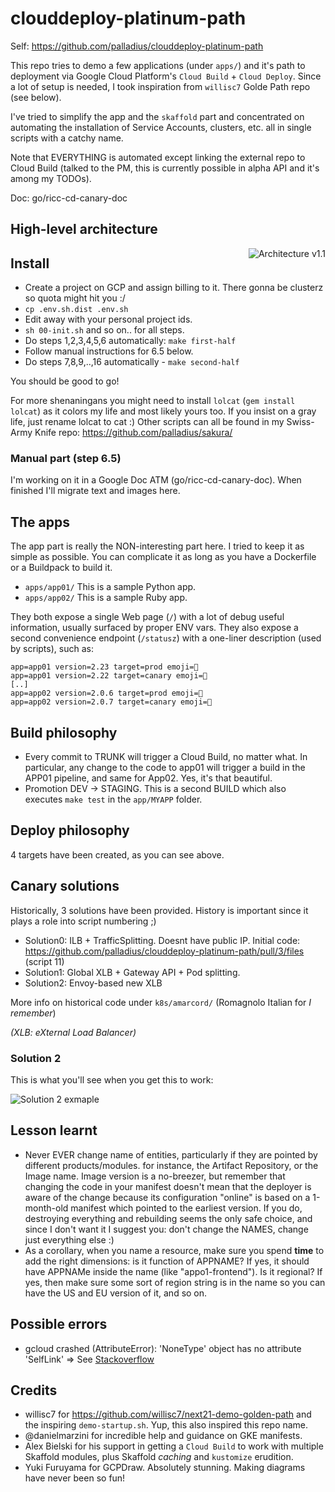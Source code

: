 # clouddeploy-platinum-path

Self: https://github.com/palladius/clouddeploy-platinum-path

This repo tries to demo a few applications (under `apps/`) and it's path to
deployment via Google Cloud Platform's `Cloud Build` + `Cloud Deploy`.
Since a lot of setup is needed, I took inspiration from `willisc7` Golde Path
repo (see below).

I've tried to simplify the app and the `skaffold` part and concentrated on
automating the installation of Service Accounts, clusters, etc. all in
single scripts with a catchy name.

Note that EVERYTHING is automated except linking the external repo to Cloud
Build (talked to the PM, this is currently possible in alpha API and it's
among my TODOs).

Doc: go/ricc-cd-canary-doc

## High-level architecture

<img src="https://github.com/palladius/clouddeploy-platinum-path/blob/main/doc/Ricc%20Canary%20deployment%202022.png" alt="Architecture v1.1" align='right' />


## Install

* Create a project on GCP and assign billing to it. There gonna be clusterz so quota might hit you :/
* `cp .env.sh.dist .env.sh`
* Edit away with your personal project ids.
* `sh 00-init.sh` and so on.. for all steps.
* Do steps 1,2,3,4,5,6 automatically: `make first-half`
* Follow manual instructions for 6.5 below.
* Do steps 7,8,9,..,16 automatically - `make second-half`

You should be good to go!

For more shenaningans you might need to install `lolcat` (`gem install lolcat`) as
it colors my life and most likely yours too. If you insist on a gray life, just
rename lolcat to cat :) Other scripts can all be found in my Swiss-Army Knife repo:
https://github.com/palladius/sakura/

### Manual part (step 6.5)

I'm working on it in a Google Doc ATM (go/ricc-cd-canary-doc). When finished
I'll migrate text and images here.

## The apps

The app part is really the NON-interesting part here. I tried to keep it as simple as
possible. You can complicate it as long as you have a Dockerfile or a Buildpack
to build it.

* `apps/app01/` This is a sample Python app.
* `apps/app02/` This is a sample Ruby app.

They both expose a single Web page (`/`) with a lot of debug useful information, usually
surfaced by proper ENV vars. They also expose a second convenience endpoint (`/statusz`)
with a one-liner description (used by scripts), such as:

```
app=app01 version=2.23 target=prod emoji=🐍
app=app01 version=2.22 target=canary emoji=🐍
[..]
app=app02 version=2.0.6 target=prod emoji=💎
app=app02 version=2.0.7 target=canary emoji=💎
```

## Build philosophy

* Every commit to TRUNK will trigger a Cloud Build, no matter what. In particular, any
change to the code to app01 will trigger a build in the APP01 pipeline, and same for App02.
Yes, it's that beautiful.
* Promotion DEV -> STAGING. This is a second BUILD which also executes `make test` in the
`app/MYAPP` folder.

## Deploy philosophy

4 targets have been created, as you can see above.

## Canary solutions

Historically, 3 solutions have been provided. History is important since it plays a role
into script numbering ;)

* Solution0: ILB + TrafficSplitting. Doesnt have public IP. Initial code: https://github.com/palladius/clouddeploy-platinum-path/pull/3/files (script 11)
* Solution1: Global XLB + Gateway API + Pod splitting.
* Solution2: Envoy-based new XLB

More info on historical code under `k8s/amarcord/` (Romagnolo Italian for *I remember*)

*(XLB: eXternal Load Balancer)*

### Solution 2

This is what you'll see when you get this to work:

<img src="https://github.com/palladius/clouddeploy-platinum-path/blob/main/doc/solution2 app01 python sample.png" alt="Solution 2 exmaple" align='center' />


## Lesson learnt

* Never EVER change name of entities, particularly if they are pointed by different products/modules.
  for instance, the Artifact Repository, or the Image name. Image version is a no-breezer, but remember
  that changing the code in your manifest doesn't mean that the deployer is aware of the change because
  its configuration "online" is based on a 1-month-old manifest which pointed to the earliest version.
  If you do, destroying everything and rebuilding seems the only safe choice, and since I don't want it
  I suggest you: don't change the NAMES, change just everything else :)
* As a corollary, when you name a resource, make sure you spend **time** to add the right dimensions: is it
  function of APPNAME? If yes, it should have APPNAMe inside the name (like "appo1-frontend"). Is it
  regional? If yes, then make sure some sort of region string is in the name so you can have the US and EU
  version of it, and so on.


## Possible errors

* gcloud crashed (AttributeError): 'NoneType' object has no attribute 'SelfLink' => See
  [Stackoverflow](https://stackoverflow.com/questions/57031471/gcloud-crashed-attributeerror-nonetype-object-has-no-attribute-revisiontem)


## Credits

* willisc7 for https://github.com/willisc7/next21-demo-golden-path and the
   inspiring `demo-startup.sh`. Yup, this also inspired this repo name.
* @danielmarzini for incredible help and guidance on GKE manifests.
* Alex Bielski for his support in getting a `Cloud Build` to work with multiple
  Skaffold modules, plus Skaffold *caching* and `kustomize` erudition.
* Yuki Furuyama for GCPDraw. Absolutely stunning. Making diagrams have never been so fun!
